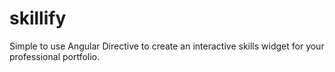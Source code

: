 # skillify
Simple to use Angular Directive to create an interactive skills widget for your professional portfolio.
